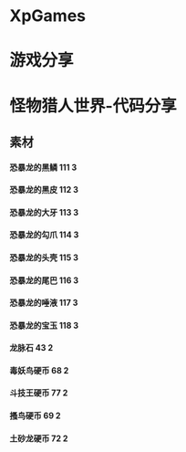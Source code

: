 # XpGames

# 游戏分享

# 怪物猎人世界-代码分享

## 素材	

#### 恐暴龙的黑鳞  111   3

#### 恐暴龙的黑皮  112   3 

#### 恐暴龙的大牙  113   3 

#### 恐暴龙的勾爪  114   3 

#### 恐暴龙的头壳  115   3 

#### 恐暴龙的尾巴 116    3 

#### 恐暴龙的唾液 117    3 

#### 恐暴龙的宝玉 118    3 

#### 龙脉石       43     2 

#### 毒妖鸟硬币   68     2 

#### 斗技王硬币   77     2

####  搔鸟硬币    69     2 

#### 土砂龙硬币   72     2

##### 
